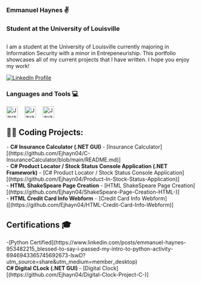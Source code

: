 ### Emmanuel Haynes ✌️
### Student at the University of Louisville

##

I am a student at the University of Louisville currently majoring in Information Security with a minor in Entrepeneuriship. This portfolio showcases all of my current projects that I have written. I hope you enjoy my work!

<p align="left">
  <a href="https://www.linkedin.com/in/emmanuel-haynes-953482215?lipi=urn%3Ali%3Apage%3Ad_flagship3_profile_view_base_contact_details%3Bkuc8APqgQhmSytvfqYt59w%3D%3D">
<img alt="LinkedIn Profile" title= "LinkedIn" src="https://custom-icon-badges.demolab.com/badge/LinkedIN-My%20Profile-blue"/<></a>

### Languages and Tools 💻 
  
 <img align="left" alt="Java" width="30px"  style="padding-right:15px;" src= "https://cdn.jsdelivr.net/gh/devicons/devicon/icons/python/python-original-wordmark.svg" />
  <img align="left" alt="Java" width="30px"  style="padding-right:15px;" src= 
   "https://cdn.jsdelivr.net/gh/devicons/devicon/icons/java/java-original-wordmark.svg" />
    <img align="left" alt="Java" width="30px"  style="padding-right:15px;" src= 
  "https://cdn.jsdelivr.net/gh/devicons/devicon/icons/visualstudio/visualstudio-plain.svg" />
  <br/>
  
  #
  <h2>👨‍💻 Coding Projects:</h2>
- <b>C# Insurance Calculator (.NET GUI) </b>
  - [Insurance Calculator][(https://github.com/Ejhayn04/C-InsuranceCalculator/blob/main/README.md)]
  <br/>
- <b>C# Product Locator / Stock Status Console Application (.NET Framework)</b>
  - [C# Product Locator / Stock Status Console Application][(https://github.com/Ejhayn04/Product-In-Stock-Status-Application)]</b></i>
    <br/>
- <b>HTML ShakeSpeare Page Creation  </b>
  - [HTML ShakeSpeare Page Creation][(https://github.com/Ejhayn04/ShakeSpeare-Page-Creation-HTML-)]
  <br/>
- <b>HTML Credit Card Info Webform</b>
  - [Credit Card Info Webform]([(https://github.com/Ejhayn04/HTML-Credit-Card-Info-Webform)]
<h2> Certifications 🎓 </h2>
-[Python Certified](https://www.linkedin.com/posts/emmanuel-haynes-953482215_blessed-to-say-i-passed-my-intro-to-python-activity-6946943365745692673-lswD?utm_source=share&utm_medium=member_desktop)
<br/>
<b>C# Digital CLock (.NET GUI) </b>
  - [Digital Clock][(https://github.com/Ejhayn04/Digital-Clock-Project-C-)]
  <br/>
       
  <!--
**Ejhayn04/Ejhayn04** is a ✨ _special_ ✨ repository because its `README.md` (this file) appears on your GitHub profile.

Here are some ideas to get you started:

- 🔭 I’m currently working on ...
- 🌱 I’m currently learning ...
- 👯 I’m looking to collaborate on ...
- 🤔 I’m looking for help with ...
- 💬 Ask me about ...
- 📫 How to reach me: ...
- 😄 Pronouns: ...
- ⚡ Fun fact: ...
-->

